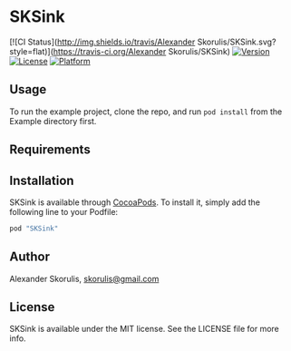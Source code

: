# SKSink

[![CI Status](http://img.shields.io/travis/Alexander Skorulis/SKSink.svg?style=flat)](https://travis-ci.org/Alexander Skorulis/SKSink)
[![Version](https://img.shields.io/cocoapods/v/SKSink.svg?style=flat)](http://cocoapods.org/pods/SKSink)
[![License](https://img.shields.io/cocoapods/l/SKSink.svg?style=flat)](http://cocoapods.org/pods/SKSink)
[![Platform](https://img.shields.io/cocoapods/p/SKSink.svg?style=flat)](http://cocoapods.org/pods/SKSink)

## Usage

To run the example project, clone the repo, and run `pod install` from the Example directory first.

## Requirements

## Installation

SKSink is available through [CocoaPods](http://cocoapods.org). To install
it, simply add the following line to your Podfile:

```ruby
pod "SKSink"
```

## Author

Alexander Skorulis, skorulis@gmail.com

## License

SKSink is available under the MIT license. See the LICENSE file for more info.
